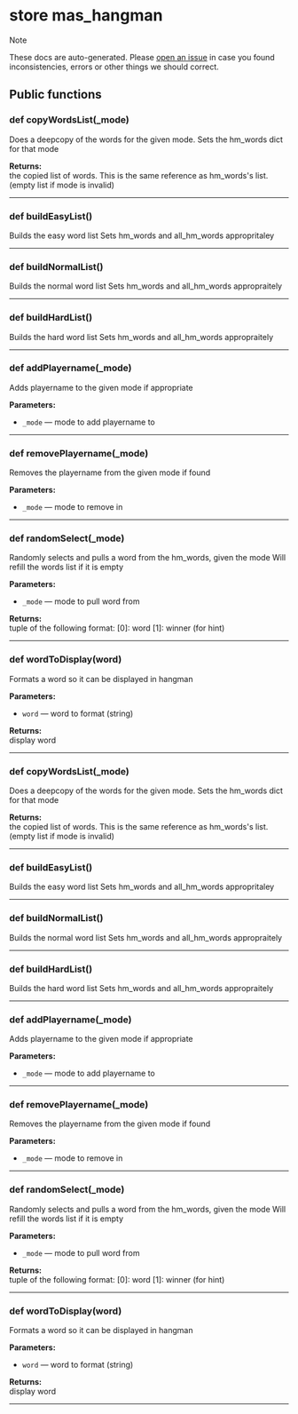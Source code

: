 # store mas_hangman

> [!NOTE]
> These docs are auto-generated. Please [open an issue](https://github.com/Friends-of-Monika/mas-docs/issues/new)
> in case you found inconsistencies, errors or other things we should correct.

## Public functions

### def copyWordsList(_mode)

Does a deepcopy of the words for the given mode.  Sets the hm_words dict for that mode

**Returns:**<br>
the copied list of words. This is the same reference as hm_words's list. (empty list if mode is invalid)

---

### def buildEasyList()

Builds the easy word list  Sets hm_words and all_hm_words appropritaley

---

### def buildNormalList()

Builds the normal word list  Sets hm_words and all_hm_words appropraitely

---

### def buildHardList()

Builds the hard word list  Sets hm_words and all_hm_words appropraitely

---

### def addPlayername(_mode)

Adds playername to the given mode if appropriate

**Parameters:**
- `_mode` &mdash; mode to add playername to


---

### def removePlayername(_mode)

Removes the playername from the given mode if found

**Parameters:**
- `_mode` &mdash; mode to remove in


---

### def randomSelect(_mode)

Randomly selects and pulls a word from the hm_words, given the mode  Will refill the words list if it is empty

**Parameters:**
- `_mode` &mdash; mode to pull word from


**Returns:**<br>
tuple of the following format: [0]: word [1]: winner (for hint)

---

### def wordToDisplay(word)

Formats a word so it can be displayed in hangman

**Parameters:**
- `word` &mdash; word to format (string)


**Returns:**<br>
display word

---

### def copyWordsList(_mode)

Does a deepcopy of the words for the given mode.  Sets the hm_words dict for that mode

**Returns:**<br>
the copied list of words. This is the same reference as hm_words's list. (empty list if mode is invalid)

---

### def buildEasyList()

Builds the easy word list  Sets hm_words and all_hm_words appropritaley

---

### def buildNormalList()

Builds the normal word list  Sets hm_words and all_hm_words appropraitely

---

### def buildHardList()

Builds the hard word list  Sets hm_words and all_hm_words appropraitely

---

### def addPlayername(_mode)

Adds playername to the given mode if appropriate

**Parameters:**
- `_mode` &mdash; mode to add playername to


---

### def removePlayername(_mode)

Removes the playername from the given mode if found

**Parameters:**
- `_mode` &mdash; mode to remove in


---

### def randomSelect(_mode)

Randomly selects and pulls a word from the hm_words, given the mode  Will refill the words list if it is empty

**Parameters:**
- `_mode` &mdash; mode to pull word from


**Returns:**<br>
tuple of the following format: [0]: word [1]: winner (for hint)

---

### def wordToDisplay(word)

Formats a word so it can be displayed in hangman

**Parameters:**
- `word` &mdash; word to format (string)


**Returns:**<br>
display word

---


